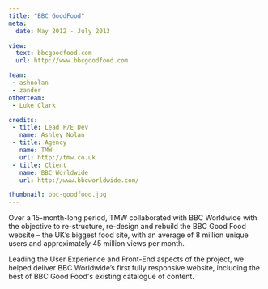 ```yaml
---
title: "BBC GoodFood"
meta:
  date: May 2012 - July 2013

view:
  text: bbcgoodfood.com
  url: http://www.bbcgoodfood.com

team:
 - ashnolan
 - zander
otherteam:
 - Luke Clark

credits:
 - title: Lead F/E Dev
   name: Ashley Nolan
 - title: Agency
   name: TMW
   url: http://tmw.co.uk
 - title: Client
   name: BBC Worldwide
   url: http://www.bbcworldwide.com/

thumbnail: bbc-goodfood.jpg
---
```

Over a 15-month-long period, TMW collaborated with BBC Worldwide with the objective to re-structure, re-design and rebuild the BBC Good Food website – the UK’s biggest food site, with an average of 8 million unique users and approximately 45 million views per month.

Leading the User Experience and Front-End aspects of the project, we helped deliver BBC Worldwide’s first fully responsive website, including the best of BBC Good Food's existing catalogue of content.